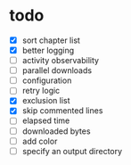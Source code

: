 # todo

- [x] sort chapter list
- [x] better logging
- [ ] activity observability
- [ ] parallel downloads
- [ ] configuration
- [ ] retry logic
- [x] exclusion list
- [x] skip commented lines
- [ ] elapsed time
- [ ] downloaded bytes
- [ ] add color
- [ ] specify an output directory